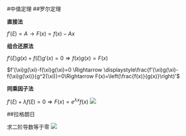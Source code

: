 #中值定理
##罗尔定理

**直接法**

$f'(\xi)=A\rightarrow F(x)=f(x)-Ax$

**组合还原法** 

$f'(\xi) g(x) + f(\xi)g'(x)=0\Rightarrow f(x)g(x)=F(x)$

$f'(\xi)g(\xi)-f(\xi)g(\xi)=0 \Rightarrow \displaystyle\frac{f'(\xi)g(\xi)-f(\xi)g(\xi)}{g^2(\xi)}=0\Rightarrow F(x)=\left(\frac{f(x)}{g(x)}\right)'$

**同乘因子法**

$f'(\xi)+\lambda f(\xi)=0 \Rightarrow F(x)=e^{\lambda x}f(x)$
![](2021-04-25-14-50-55.png)

##拉格朗日

求二阶导数等于零
![](2021-04-25-16-06-30.png)